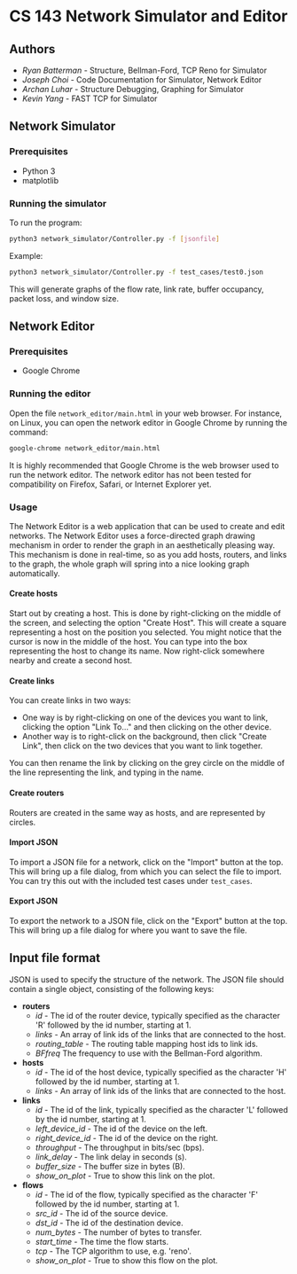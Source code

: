# CS 143 Network Simulator and Editor

## Authors

* *Ryan Batterman* - Structure, Bellman-Ford, TCP Reno for Simulator
* *Joseph Choi* - Code Documentation for Simulator, Network Editor
* *Archan Luhar* - Structure Debugging, Graphing for Simulator
* *Kevin Yang* - FAST TCP for Simulator

## Network Simulator

### Prerequisites

* Python 3
* matplotlib

### Running the simulator

To run the program:
```bash
python3 network_simulator/Controller.py -f [jsonfile]
```

Example:
```bash
python3 network_simulator/Controller.py -f test_cases/test0.json
```

This will generate graphs of the flow rate, link rate, buffer occupancy, packet
loss, and window size.

## Network Editor

### Prerequisites

* Google Chrome

### Running the editor

Open the file `network_editor/main.html` in your web browser. For instance, on
Linux, you can open the network editor in Google Chrome by running the command:

```bash
google-chrome network_editor/main.html
```

It is highly recommended that Google Chrome is the web browser used to run the
network editor. The network editor has not been tested for compatibility on
Firefox, Safari, or Internet Explorer yet.

### Usage

The Network Editor is a web application that can be used to create and edit
networks. The Network Editor uses a force-directed graph drawing mechanism in
order to render the graph in an aesthetically pleasing way. This mechanism is
done in real-time, so as you add hosts, routers, and links to the graph, the
whole graph will spring into a nice looking graph automatically.

#### Create hosts

Start out by creating a host. This is done by right-clicking on the middle of
the screen, and selecting the option "Create Host". This will create a square
representing a host on the position you selected. You might notice that the
cursor is now in the middle of the host. You can type into the box representing
the host to change its name. Now right-click somewhere nearby and create a
second host.

#### Create links

You can create links in two ways:

* One way is by right-clicking on one of the devices you want to link, clicking
the option "Link To..." and then clicking on the other device.
* Another way is to right-click on the background, then click "Create Link",
then click on the two devices that you want to link together.

You can then rename the link by clicking on the grey circle on the middle of the
line representing the link, and typing in the name.

#### Create routers

Routers are created in the same way as hosts, and are represented by circles.

#### Import JSON

To import a JSON file for a network, click on the "Import" button at the top.
This will bring up a file dialog, from which you can select the file to import.
You can try this out with the included test cases under `test_cases`.

#### Export JSON

To export the network to a JSON file, click on the "Export" button at the top.
This will bring up a file dialog for where you want to save the file.

## Input file format

JSON is used to specify the structure of the network. The JSON file should
contain a single object, consisting of the following keys:

* **routers**
  * *id* - The id of the router device, typically specified as the character 'R'
followed by the id number, starting at 1.
  * *links* - An array of link ids of the links that are connected to the host.
  * *routing_table* - The routing table mapping host ids to link ids.
  * *BFfreq* The frequency to use with the Bellman-Ford algorithm.
* **hosts**
  * *id* - The id of the host device, typically specified as the character 'H'
followed by the id number, starting at 1.
  * *links* - An array of link ids of the links that are connected to the host.
* **links**
  * *id* - The id of the link, typically specified as the character 'L' followed
by the id number, starting at 1.
  * *left_device_id* - The id of the device on the left.
  * *right_device_id* - The id of the device on the right.
  * *throughput* - The throughput in bits/sec (bps).
  * *link_delay* - The link delay in seconds (s).
  * *buffer_size* - The buffer size in bytes (B).
  * *show_on_plot* - True to show this link on the plot.
* **flows**
  * *id* - The id of the flow, typically specified as the character 'F' followed
by the id number, starting at 1.
  * *src_id* - The id of the source device.
  * *dst_id* - The id of the destination device.
  * *num_bytes* - The number of bytes to transfer.
  * *start_time* - The time the flow starts.
  * *tcp* - The TCP algorithm to use, e.g. 'reno'.
  * *show_on_plot* - True to show this flow on the plot.